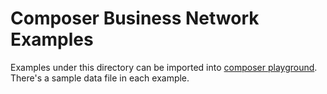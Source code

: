 # Composer Business Network Examples

Examples under this directory can be imported into [composer playground](https://composer-playground.mybluemix.net). There's a sample data file in each example.

